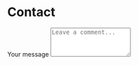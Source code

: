 # Contact

<form class="max-w-sm mx-auto">
  <label for="message" class="block mb-2 text-sm font-medium text-gray-900 dark:text-white">Your message</label>
  <textarea id="message" rows="4" class="block p-2.5 w-full text-sm text-gray-900 bg-gray-50 rounded-lg border border-gray-300 focus:ring-blue-500 focus:border-blue-500 dark:bg-gray-700 dark:border-gray-600 dark:placeholder-gray-400 dark:text-white dark:focus:ring-blue-500 dark:focus:border-blue-500" placeholder="Leave a comment..."></textarea>
</form>

